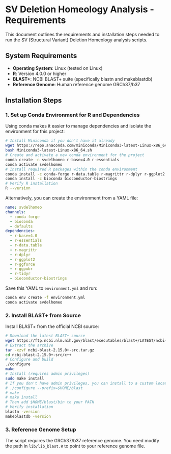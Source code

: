 # SV Deletion Homeology Analysis - Requirements
This document outlines the requirements and installation steps needed to run the SV (Structural Variant) Deletion Homeology analysis scripts.
## System Requirements
- **Operating System**: Linux (tested on Linux)
- **R**: Version 4.0.0 or higher
- **BLAST+**: NCBI BLAST+ suite (specifically blastn and makeblastdb)
- **Reference Genome**: Human reference genome GRCh37/b37
## Installation Steps
### 1. Set up Conda Environment for R and Dependencies
Using conda makes it easier to manage dependencies and isolate the environment for this project:
```bash
# Install Miniconda if you don't have it already
wget https://repo.anaconda.com/miniconda/Miniconda3-latest-Linux-x86_64.sh
bash Miniconda3-latest-Linux-x86_64.sh
# Create and activate a new conda environment for the project
conda create -n svdelhomeo r-base=4.0 r-essentials
conda activate svdelhomeo
# Install required R packages within the conda environment
conda install -c conda-forge r-data.table r-magrittr r-dplyr r-ggplot2 r-ggforce r-ggpubr r-tidyr
conda install -c bioconda bioconductor-biostrings
# Verify R installation
R --version
```
Alternatively, you can create the environment from a YAML file:
```yaml
name: svdelhomeo
channels:
  - conda-forge
  - bioconda
  - defaults
dependencies:
  - r-base=4.0
  - r-essentials
  - r-data.table
  - r-magrittr
  - r-dplyr
  - r-ggplot2
  - r-ggforce
  - r-ggpubr
  - r-tidyr
  - bioconductor-biostrings
```
Save this YAML to `environment.yml` and run:
```bash
conda env create -f environment.yml
conda activate svdelhomeo
```
### 2. Install BLAST+ from Source
Install BLAST+ from the official NCBI source:
```bash
# Download the latest BLAST+ source
wget https://ftp.ncbi.nlm.nih.gov/blast/executables/blast+/LATEST/ncbi-blast-2.15.0+-src.tar.gz
# Extract the archive
tar -xzvf ncbi-blast-2.15.0+-src.tar.gz
cd ncbi-blast-2.15.0+-src/c++
# Configure and build
./configure
make
# Install (requires admin privileges)
sudo make install
# If you don't have admin privileges, you can install to a custom location
# ./configure --prefix=$HOME/blast
# make
# make install
# Then add $HOME/blast/bin to your PATH
# Verify installation
blastn -version
makeblastdb -version
```
### 3. Reference Genome Setup
The script requires the GRCh37/b37 reference genome. You need modify the path in `lib/lib_blast.R` to point to your reference genome file.